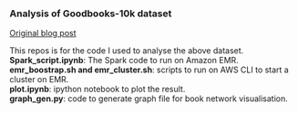 ### Analysis of Goodbooks-10k dataset

[Original blog post](https://tri47.github.io/2020/04/26/goodreads-dataset.html)  

This repos is for the code I used to analyse the above dataset.  
**Spark_script.ipynb**: The Spark code to run on Amazon EMR.    
**emr_boostrap.sh and emr_cluster.sh**: scripts to run on AWS CLI to start a cluster on EMR.    
**plot.ipynb**: ipython notebook to plot the result.  
**graph_gen.py**: code to generate graph file for book network visualisation.  
